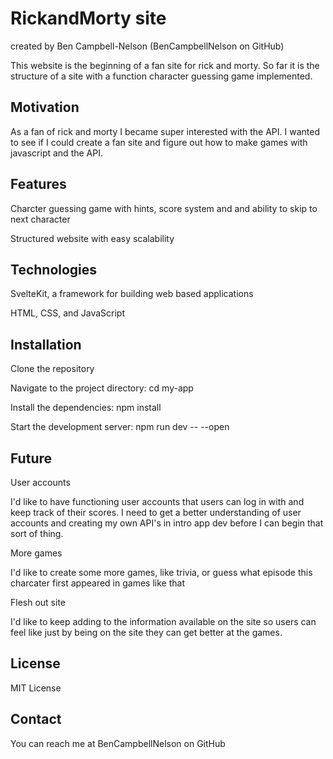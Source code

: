 # RickandMorty site

created by Ben Campbell-Nelson (BenCampbellNelson on GitHub)

This website is the beginning of a fan site for rick and morty. So far it is the structure of a site with a function character guessing game implemented.

## Motivation

As a fan of rick and morty I became super interested with the API. I wanted to see if I could create a fan site and figure out how to make games with javascript and the API.

## Features

Charcter guessing game with hints, score system and and ability to skip to next character

Structured website with easy scalability


## Technologies

SvelteKit, a framework for building web based applications

HTML, CSS, and JavaScript


## Installation

Clone the repository

Navigate to the project directory: cd my-app

Install the dependencies: npm install

Start the development server: npm run dev -- --open


## Future

User accounts

I'd like to have functioning user accounts that users can log in with and keep track of their scores. I need to get a better understanding of user accounts and creating my own API's in intro app dev before I can begin that sort of thing.

More games

I'd like to create some more games, like trivia, or guess what episode this charcater first appeared in games like that

Flesh out site

 I'd like to keep adding to the information available on the site so users can feel like just by being on the site they can get better at the games.

## License

MIT License

## Contact

You can reach me at BenCampbellNelson on GitHub

